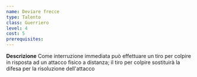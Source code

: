 ```yaml
---
name: Deviare frecce
type: Talento
class: Guerriero
level: 4
cost: 5
prerequisites: 
---
```


**Descrizione**
Come interruzione immediata può effettuare un tiro per colpire in risposta ad
un attacco fisico a distanza; il tiro per colpire sostituirà la difesa per la
risoluzione dell'attacco